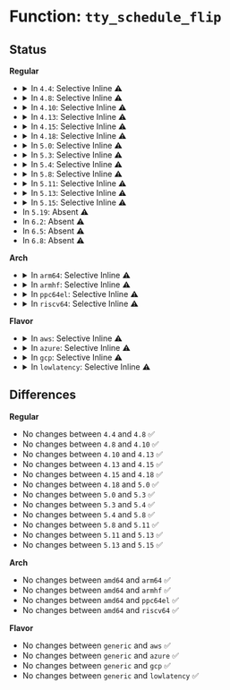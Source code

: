 # Function: <code>tty_schedule_flip</code>

## Status
<b>Regular</b>
<ul>
<li>
<details>
<summary>In <code>4.4</code>: Selective Inline ⚠️</summary>

```c
void tty_schedule_flip(struct tty_port *port);
```

**Collision:** Unique Global

**Inline:** Selective

**Transformation:** False

**Instances:**

```
In drivers/tty/tty_buffer.c (ffffffff814ea5f9)
Location: drivers/tty/tty_buffer.c:398
Inline: True
Inline callers:
  - drivers/tty/tty_buffer.c:tty_flip_buffer_push
Direct callers:
  - drivers/tty/vt/keyboard.c:puts_queue
  - drivers/tty/vt/keyboard.c:fn_send_intr
  - drivers/tty/vt/keyboard.c:k_shift
  - drivers/tty/vt/keyboard.c:handle_diacr
  - drivers/tty/vt/keyboard.c:fn_enter
  - drivers/tty/vt/keyboard.c:fn_enter
  - drivers/tty/vt/keyboard.c:fn_enter
  - drivers/tty/vt/keyboard.c:kbd_event
  - drivers/tty/vt/keyboard.c:kbd_event
  - drivers/tty/vt/keyboard.c:kbd_event
  - drivers/tty/vt/keyboard.c:kbd_event
  - drivers/tty/vt/keyboard.c:kbd_event
  - drivers/tty/vt/keyboard.c:kbd_event
  - drivers/tty/vt/keyboard.c:kbd_event
  - drivers/tty/vt/keyboard.c:kbd_event
  - drivers/tty/vt/keyboard.c:kbd_event
  - drivers/tty/vt/keyboard.c:kbd_event
  - drivers/tty/vt/keyboard.c:kbd_event
  - drivers/tty/vt/keyboard.c:kbd_event
  - drivers/tty/vt/keyboard.c:kbd_event
  - drivers/tty/vt/keyboard.c:kbd_event
  - drivers/tty/vt/keyboard.c:kbd_event
  - drivers/tty/vt/vt.c:respond_string
```
**Symbols:**

```
ffffffff814ea620-ffffffff814ea630: tty_schedule_flip (STB_GLOBAL)
```
</details>
</li>
<li>
<details>
<summary>In <code>4.8</code>: Selective Inline ⚠️</summary>

```c
void tty_schedule_flip(struct tty_port *port);
```

**Collision:** Unique Global

**Inline:** Selective

**Transformation:** False

**Instances:**

```
In drivers/tty/tty_buffer.c (ffffffff8153b5c9)
Location: drivers/tty/tty_buffer.c:373
Inline: True
Inline callers:
  - drivers/tty/tty_buffer.c:tty_flip_buffer_push
Direct callers:
  - drivers/tty/vt/keyboard.c:kbd_event
  - drivers/tty/vt/keyboard.c:kbd_event
  - drivers/tty/vt/keyboard.c:kbd_event
  - drivers/tty/vt/keyboard.c:kbd_event
  - drivers/tty/vt/keyboard.c:kbd_event
  - drivers/tty/vt/keyboard.c:kbd_event
  - drivers/tty/vt/keyboard.c:kbd_event
  - drivers/tty/vt/keyboard.c:kbd_event
  - drivers/tty/vt/keyboard.c:kbd_event
  - drivers/tty/vt/keyboard.c:kbd_event
  - drivers/tty/vt/keyboard.c:kbd_event
  - drivers/tty/vt/keyboard.c:kbd_event
  - drivers/tty/vt/keyboard.c:k_shift
  - drivers/tty/vt/keyboard.c:fn_send_intr
  - drivers/tty/vt/keyboard.c:fn_enter
  - drivers/tty/vt/keyboard.c:fn_enter
  - drivers/tty/vt/keyboard.c:fn_enter
  - drivers/tty/vt/keyboard.c:handle_diacr
  - drivers/tty/vt/keyboard.c:puts_queue
  - drivers/tty/vt/vt.c:respond_string
```
**Symbols:**

```
ffffffff8153b5f0-ffffffff8153b600: tty_schedule_flip (STB_GLOBAL)
```
</details>
</li>
<li>
<details>
<summary>In <code>4.10</code>: Selective Inline ⚠️</summary>

```c
void tty_schedule_flip(struct tty_port *port);
```

**Collision:** Unique Global

**Inline:** Selective

**Transformation:** False

**Instances:**

```
In drivers/tty/tty_buffer.c (ffffffff81567c59)
Location: drivers/tty/tty_buffer.c:373
Inline: True
Inline callers:
  - drivers/tty/tty_buffer.c:tty_flip_buffer_push
Direct callers:
  - drivers/tty/vt/keyboard.c:kbd_event
  - drivers/tty/vt/keyboard.c:kbd_event
  - drivers/tty/vt/keyboard.c:kbd_event
  - drivers/tty/vt/keyboard.c:kbd_event
  - drivers/tty/vt/keyboard.c:kbd_event
  - drivers/tty/vt/keyboard.c:kbd_event
  - drivers/tty/vt/keyboard.c:kbd_event
  - drivers/tty/vt/keyboard.c:kbd_event
  - drivers/tty/vt/keyboard.c:kbd_event
  - drivers/tty/vt/keyboard.c:kbd_event
  - drivers/tty/vt/keyboard.c:kbd_event
  - drivers/tty/vt/keyboard.c:kbd_event
  - drivers/tty/vt/keyboard.c:k_shift
  - drivers/tty/vt/keyboard.c:fn_send_intr
  - drivers/tty/vt/keyboard.c:fn_enter
  - drivers/tty/vt/keyboard.c:fn_enter
  - drivers/tty/vt/keyboard.c:fn_enter
  - drivers/tty/vt/keyboard.c:handle_diacr
  - drivers/tty/vt/keyboard.c:puts_queue
  - drivers/tty/vt/vt.c:respond_string
```
**Symbols:**

```
ffffffff81567c80-ffffffff81567c90: tty_schedule_flip (STB_GLOBAL)
```
</details>
</li>
<li>
<details>
<summary>In <code>4.13</code>: Selective Inline ⚠️</summary>

```c
void tty_schedule_flip(struct tty_port *port);
```

**Collision:** Unique Global

**Inline:** Selective

**Transformation:** False

**Instances:**

```
In drivers/tty/tty_buffer.c (ffffffff8157b209)
Location: drivers/tty/tty_buffer.c:399
Inline: True
Inline callers:
  - drivers/tty/tty_buffer.c:tty_flip_buffer_push
Direct callers:
  - drivers/tty/vt/keyboard.c:kbd_event
  - drivers/tty/vt/keyboard.c:kbd_event
  - drivers/tty/vt/keyboard.c:kbd_event
  - drivers/tty/vt/keyboard.c:kbd_event
  - drivers/tty/vt/keyboard.c:kbd_event
  - drivers/tty/vt/keyboard.c:kbd_event
  - drivers/tty/vt/keyboard.c:kbd_event
  - drivers/tty/vt/keyboard.c:kbd_event
  - drivers/tty/vt/keyboard.c:kbd_event
  - drivers/tty/vt/keyboard.c:kbd_event
  - drivers/tty/vt/keyboard.c:kbd_event
  - drivers/tty/vt/keyboard.c:kbd_event
  - drivers/tty/vt/keyboard.c:k_shift
  - drivers/tty/vt/keyboard.c:fn_send_intr
  - drivers/tty/vt/keyboard.c:fn_send_intr
  - drivers/tty/vt/keyboard.c:fn_enter
  - drivers/tty/vt/keyboard.c:fn_enter
  - drivers/tty/vt/keyboard.c:fn_enter
  - drivers/tty/vt/keyboard.c:handle_diacr
  - drivers/tty/vt/keyboard.c:puts_queue
  - drivers/tty/vt/vt.c:respond_string
```
**Symbols:**

```
ffffffff8157b230-ffffffff8157b240: tty_schedule_flip (STB_GLOBAL)
```
</details>
</li>
<li>
<details>
<summary>In <code>4.15</code>: Selective Inline ⚠️</summary>

```c
void tty_schedule_flip(struct tty_port *port);
```

**Collision:** Unique Global

**Inline:** Selective

**Transformation:** False

**Instances:**

```
In drivers/tty/tty_buffer.c (ffffffff815dfc19)
Location: drivers/tty/tty_buffer.c:400
Inline: True
Inline callers:
  - drivers/tty/tty_buffer.c:tty_flip_buffer_push
Direct callers:
  - drivers/tty/vt/keyboard.c:kbd_event
  - drivers/tty/vt/keyboard.c:kbd_event
  - drivers/tty/vt/keyboard.c:kbd_event
  - drivers/tty/vt/keyboard.c:kbd_event
  - drivers/tty/vt/keyboard.c:kbd_event
  - drivers/tty/vt/keyboard.c:kbd_event
  - drivers/tty/vt/keyboard.c:kbd_event
  - drivers/tty/vt/keyboard.c:kbd_event
  - drivers/tty/vt/keyboard.c:kbd_event
  - drivers/tty/vt/keyboard.c:kbd_event
  - drivers/tty/vt/keyboard.c:kbd_event
  - drivers/tty/vt/keyboard.c:kbd_event
  - drivers/tty/vt/keyboard.c:k_shift
  - drivers/tty/vt/keyboard.c:fn_send_intr
  - drivers/tty/vt/keyboard.c:fn_send_intr
  - drivers/tty/vt/keyboard.c:fn_enter
  - drivers/tty/vt/keyboard.c:fn_enter
  - drivers/tty/vt/keyboard.c:fn_enter
  - drivers/tty/vt/keyboard.c:handle_diacr
  - drivers/tty/vt/keyboard.c:puts_queue
  - drivers/tty/vt/vt.c:respond_string
```
**Symbols:**

```
ffffffff815dfc40-ffffffff815dfc50: tty_schedule_flip (STB_GLOBAL)
```
</details>
</li>
<li>
<details>
<summary>In <code>4.18</code>: Selective Inline ⚠️</summary>

```c
void tty_schedule_flip(struct tty_port *port);
```

**Collision:** Unique Global

**Inline:** Selective

**Transformation:** False

**Instances:**

```
In drivers/tty/tty_buffer.c (ffffffff81618e95)
Location: drivers/tty/tty_buffer.c:400
Inline: True
Inline callers:
  - drivers/tty/tty_buffer.c:tty_flip_buffer_push
Direct callers:
  - drivers/tty/vt/keyboard.c:kbd_event
  - drivers/tty/vt/keyboard.c:kbd_event
  - drivers/tty/vt/keyboard.c:kbd_event
  - drivers/tty/vt/keyboard.c:kbd_event
  - drivers/tty/vt/keyboard.c:kbd_event
  - drivers/tty/vt/keyboard.c:kbd_event
  - drivers/tty/vt/keyboard.c:kbd_event
  - drivers/tty/vt/keyboard.c:kbd_event
  - drivers/tty/vt/keyboard.c:kbd_event
  - drivers/tty/vt/keyboard.c:kbd_event
  - drivers/tty/vt/keyboard.c:kbd_event
  - drivers/tty/vt/keyboard.c:kbd_event
  - drivers/tty/vt/keyboard.c:kbd_event
  - drivers/tty/vt/keyboard.c:k_shift
  - drivers/tty/vt/keyboard.c:fn_send_intr
  - drivers/tty/vt/keyboard.c:fn_send_intr
  - drivers/tty/vt/keyboard.c:fn_enter
  - drivers/tty/vt/keyboard.c:fn_enter
  - drivers/tty/vt/keyboard.c:fn_enter
  - drivers/tty/vt/keyboard.c:handle_diacr
  - drivers/tty/vt/keyboard.c:puts_queue
  - drivers/tty/vt/vt.c:respond_string
```
**Symbols:**

```
ffffffff81618ec0-ffffffff81618ed0: tty_schedule_flip (STB_GLOBAL)
```
</details>
</li>
<li>
<details>
<summary>In <code>5.0</code>: Selective Inline ⚠️</summary>

```c
void tty_schedule_flip(struct tty_port *port);
```

**Collision:** Unique Global

**Inline:** Selective

**Transformation:** False

**Instances:**

```
In drivers/tty/tty_buffer.c (ffffffff816360a5)
Location: drivers/tty/tty_buffer.c:405
Inline: True
Inline callers:
  - drivers/tty/tty_buffer.c:tty_flip_buffer_push
Direct callers:
  - drivers/tty/vt/keyboard.c:kbd_event
  - drivers/tty/vt/keyboard.c:kbd_event
  - drivers/tty/vt/keyboard.c:kbd_event
  - drivers/tty/vt/keyboard.c:kbd_event
  - drivers/tty/vt/keyboard.c:kbd_event
  - drivers/tty/vt/keyboard.c:kbd_event
  - drivers/tty/vt/keyboard.c:kbd_event
  - drivers/tty/vt/keyboard.c:kbd_event
  - drivers/tty/vt/keyboard.c:kbd_event
  - drivers/tty/vt/keyboard.c:kbd_event
  - drivers/tty/vt/keyboard.c:kbd_event
  - drivers/tty/vt/keyboard.c:kbd_event
  - drivers/tty/vt/keyboard.c:kbd_event
  - drivers/tty/vt/keyboard.c:k_shift
  - drivers/tty/vt/keyboard.c:fn_send_intr
  - drivers/tty/vt/keyboard.c:fn_send_intr
  - drivers/tty/vt/keyboard.c:fn_enter
  - drivers/tty/vt/keyboard.c:fn_enter
  - drivers/tty/vt/keyboard.c:fn_enter
  - drivers/tty/vt/keyboard.c:handle_diacr
  - drivers/tty/vt/keyboard.c:puts_queue
  - drivers/tty/vt/vt.c:respond_string
```
**Symbols:**

```
ffffffff816360d0-ffffffff816360e0: tty_schedule_flip (STB_GLOBAL)
```
</details>
</li>
<li>
<details>
<summary>In <code>5.3</code>: Selective Inline ⚠️</summary>

```c
void tty_schedule_flip(struct tty_port *port);
```

**Collision:** Unique Global

**Inline:** Selective

**Transformation:** False

**Instances:**

```
In drivers/tty/tty_buffer.c (ffffffff8166a2e5)
Location: drivers/tty/tty_buffer.c:405
Inline: True
Inline callers:
  - drivers/tty/tty_buffer.c:tty_flip_buffer_push
Direct callers:
  - drivers/tty/vt/keyboard.c:kbd_event
  - drivers/tty/vt/keyboard.c:kbd_keycode
  - drivers/tty/vt/keyboard.c:kbd_keycode
  - drivers/tty/vt/keyboard.c:kbd_keycode
  - drivers/tty/vt/keyboard.c:kbd_keycode
  - drivers/tty/vt/keyboard.c:kbd_keycode
  - drivers/tty/vt/keyboard.c:kbd_keycode
  - drivers/tty/vt/keyboard.c:kbd_keycode
  - drivers/tty/vt/keyboard.c:kbd_keycode
  - drivers/tty/vt/keyboard.c:kbd_keycode
  - drivers/tty/vt/keyboard.c:kbd_keycode
  - drivers/tty/vt/keyboard.c:kbd_keycode
  - drivers/tty/vt/keyboard.c:kbd_keycode
  - drivers/tty/vt/keyboard.c:k_shift
  - drivers/tty/vt/keyboard.c:fn_send_intr
  - drivers/tty/vt/keyboard.c:fn_send_intr
  - drivers/tty/vt/keyboard.c:fn_enter
  - drivers/tty/vt/keyboard.c:fn_enter
  - drivers/tty/vt/keyboard.c:fn_enter
  - drivers/tty/vt/keyboard.c:handle_diacr
  - drivers/tty/vt/keyboard.c:puts_queue
  - drivers/tty/vt/vt.c:respond_string
```
**Symbols:**

```
ffffffff8166a2b0-ffffffff8166a2dd: tty_schedule_flip (STB_GLOBAL)
```
</details>
</li>
<li>
<details>
<summary>In <code>5.4</code>: Selective Inline ⚠️</summary>

```c
void tty_schedule_flip(struct tty_port *port);
```

**Collision:** Unique Global

**Inline:** Selective

**Transformation:** False

**Instances:**

```
In drivers/tty/tty_buffer.c (ffffffff8168c9d5)
Location: drivers/tty/tty_buffer.c:405
Inline: True
Inline callers:
  - drivers/tty/tty_buffer.c:tty_flip_buffer_push
Direct callers:
  - drivers/tty/vt/keyboard.c:kbd_event
  - drivers/tty/vt/keyboard.c:kbd_keycode
  - drivers/tty/vt/keyboard.c:kbd_keycode
  - drivers/tty/vt/keyboard.c:kbd_keycode
  - drivers/tty/vt/keyboard.c:kbd_keycode
  - drivers/tty/vt/keyboard.c:kbd_keycode
  - drivers/tty/vt/keyboard.c:kbd_keycode
  - drivers/tty/vt/keyboard.c:kbd_keycode
  - drivers/tty/vt/keyboard.c:kbd_keycode
  - drivers/tty/vt/keyboard.c:kbd_keycode
  - drivers/tty/vt/keyboard.c:kbd_keycode
  - drivers/tty/vt/keyboard.c:kbd_keycode
  - drivers/tty/vt/keyboard.c:kbd_keycode
  - drivers/tty/vt/keyboard.c:k_shift
  - drivers/tty/vt/keyboard.c:fn_send_intr
  - drivers/tty/vt/keyboard.c:fn_send_intr
  - drivers/tty/vt/keyboard.c:fn_enter
  - drivers/tty/vt/keyboard.c:fn_enter
  - drivers/tty/vt/keyboard.c:fn_enter
  - drivers/tty/vt/keyboard.c:handle_diacr
  - drivers/tty/vt/keyboard.c:puts_queue
  - drivers/tty/vt/vt.c:respond_string
```
**Symbols:**

```
ffffffff8168c9a0-ffffffff8168c9cd: tty_schedule_flip (STB_GLOBAL)
```
</details>
</li>
<li>
<details>
<summary>In <code>5.8</code>: Selective Inline ⚠️</summary>

```c
void tty_schedule_flip(struct tty_port *port);
```

**Collision:** Unique Global

**Inline:** Selective

**Transformation:** False

**Instances:**

```
In drivers/tty/tty_buffer.c (ffffffff8173ef95)
Location: drivers/tty/tty_buffer.c:405
Inline: True
Inline callers:
  - drivers/tty/tty_buffer.c:tty_flip_buffer_push
Direct callers:
  - drivers/tty/vt/keyboard.c:fn_send_intr
  - drivers/tty/vt/keyboard.c:fn_send_intr
  - drivers/tty/vt/keyboard.c:puts_queue
  - drivers/tty/vt/keyboard.c:put_queue
  - drivers/tty/vt/keyboard.c:put_queue
  - drivers/tty/vt/vt.c:respond_string
```
**Symbols:**

```
ffffffff8173ea00-ffffffff8173ea2d: tty_schedule_flip (STB_GLOBAL)
```
</details>
</li>
<li>
<details>
<summary>In <code>5.11</code>: Selective Inline ⚠️</summary>

```c
void tty_schedule_flip(struct tty_port *port);
```

**Collision:** Unique Global

**Inline:** Selective

**Transformation:** False

**Instances:**

```
In drivers/tty/tty_buffer.c (ffffffff8175aec5)
Location: drivers/tty/tty_buffer.c:405
Inline: True
Inline callers:
  - drivers/tty/tty_buffer.c:tty_flip_buffer_push
Direct callers:
  - drivers/tty/vt/keyboard.c:fn_send_intr
  - drivers/tty/vt/keyboard.c:fn_send_intr
  - drivers/tty/vt/keyboard.c:puts_queue
  - drivers/tty/vt/keyboard.c:put_queue
  - drivers/tty/vt/keyboard.c:put_queue
  - drivers/tty/vt/vt.c:do_con_trol
  - drivers/tty/vt/vt.c:mouse_report
```
**Symbols:**

```
ffffffff8175a950-ffffffff8175a97d: tty_schedule_flip (STB_GLOBAL)
```
</details>
</li>
<li>
<details>
<summary>In <code>5.13</code>: Selective Inline ⚠️</summary>

```c
void tty_schedule_flip(struct tty_port *port);
```

**Collision:** Unique Global

**Inline:** Selective

**Transformation:** False

**Instances:**

```
In drivers/tty/tty_buffer.c (ffffffff8173ed65)
Location: drivers/tty/tty_buffer.c:405
Inline: True
Inline callers:
  - drivers/tty/tty_buffer.c:tty_flip_buffer_push
Direct callers:
  - drivers/tty/vt/keyboard.c:fn_send_intr
  - drivers/tty/vt/keyboard.c:fn_send_intr
  - drivers/tty/vt/keyboard.c:puts_queue
  - drivers/tty/vt/keyboard.c:put_queue
  - drivers/tty/vt/keyboard.c:put_queue
  - drivers/tty/vt/vt.c:do_con_trol
  - drivers/tty/vt/vt.c:mouse_report
```
**Symbols:**

```
ffffffff8173e7f0-ffffffff8173e81d: tty_schedule_flip (STB_GLOBAL)
```
</details>
</li>
<li>
<details>
<summary>In <code>5.15</code>: Selective Inline ⚠️</summary>

```c
void tty_schedule_flip(struct tty_port *port);
```

**Collision:** Unique Global

**Inline:** Selective

**Transformation:** False

**Instances:**

```
In drivers/tty/tty_buffer.c (ffffffff817bf4f5)
Location: drivers/tty/tty_buffer.c:413
Inline: True
Inline callers:
  - drivers/tty/tty_buffer.c:tty_flip_buffer_push
Direct callers:
  - drivers/tty/vt/keyboard.c:fn_send_intr
  - drivers/tty/vt/keyboard.c:fn_send_intr
  - drivers/tty/vt/keyboard.c:puts_queue
  - drivers/tty/vt/keyboard.c:put_queue
  - drivers/tty/vt/keyboard.c:put_queue
  - drivers/tty/vt/vt.c:do_con_trol
  - drivers/tty/vt/vt.c:mouse_report
```
**Symbols:**

```
ffffffff817bef70-ffffffff817bef9d: tty_schedule_flip (STB_GLOBAL)
```
</details>
</li>
<li>
In <code>5.19</code>: Absent ⚠️
</li>
<li>
In <code>6.2</code>: Absent ⚠️
</li>
<li>
In <code>6.5</code>: Absent ⚠️
</li>
<li>
In <code>6.8</code>: Absent ⚠️
</li>
</ul>
<b>Arch</b>
<ul>
<li>
<details>
<summary>In <code>arm64</code>: Selective Inline ⚠️</summary>

```c
void tty_schedule_flip(struct tty_port *port);
```

**Collision:** Unique Global

**Inline:** Selective

**Transformation:** False

**Instances:**

```
In drivers/tty/tty_buffer.c (ffff80001085d060)
Location: drivers/tty/tty_buffer.c:405
Inline: True
Inline callers:
  - drivers/tty/tty_buffer.c:tty_flip_buffer_push
Direct callers:
  - drivers/tty/vt/keyboard.c:k_shift
  - drivers/tty/vt/keyboard.c:fn_send_intr
  - drivers/tty/vt/keyboard.c:fn_send_intr
  - drivers/tty/vt/keyboard.c:fn_enter
  - drivers/tty/vt/keyboard.c:fn_enter
  - drivers/tty/vt/keyboard.c:fn_enter
  - drivers/tty/vt/keyboard.c:fn_enter
  - drivers/tty/vt/keyboard.c:handle_diacr
  - drivers/tty/vt/keyboard.c:puts_queue
  - drivers/tty/vt/vt.c:respond_string
```
**Symbols:**

```
ffff80001085d090-ffff80001085d0b8: tty_schedule_flip (STB_GLOBAL)
```
</details>
</li>
<li>
<details>
<summary>In <code>armhf</code>: Selective Inline ⚠️</summary>

```c
void tty_schedule_flip(struct tty_port *port);
```

**Collision:** Unique Global

**Inline:** Selective

**Transformation:** False

**Instances:**

```
In drivers/tty/tty_buffer.c (c0964ed0)
Location: drivers/tty/tty_buffer.c:405
Inline: True
Inline callers:
  - drivers/tty/tty_buffer.c:tty_flip_buffer_push
Direct callers:
  - drivers/tty/vt/keyboard.c:kbd_event
  - drivers/tty/vt/keyboard.c:kbd_keycode
  - drivers/tty/vt/keyboard.c:kbd_keycode
  - drivers/tty/vt/keyboard.c:kbd_keycode
  - drivers/tty/vt/keyboard.c:kbd_keycode
  - drivers/tty/vt/keyboard.c:kbd_keycode
  - drivers/tty/vt/keyboard.c:kbd_keycode
  - drivers/tty/vt/keyboard.c:kbd_keycode
  - drivers/tty/vt/keyboard.c:kbd_keycode
  - drivers/tty/vt/keyboard.c:kbd_keycode
  - drivers/tty/vt/keyboard.c:kbd_keycode
  - drivers/tty/vt/keyboard.c:kbd_keycode
  - drivers/tty/vt/keyboard.c:kbd_keycode
  - drivers/tty/vt/keyboard.c:k_shift
  - drivers/tty/vt/keyboard.c:fn_send_intr
  - drivers/tty/vt/keyboard.c:fn_enter
  - drivers/tty/vt/keyboard.c:fn_enter
  - drivers/tty/vt/keyboard.c:fn_enter
  - drivers/tty/vt/keyboard.c:handle_diacr
  - drivers/tty/vt/keyboard.c:puts_queue
  - drivers/tty/vt/vt.c:respond_string
```
**Symbols:**

```
c0964efc-c0964f1c: tty_schedule_flip (STB_GLOBAL)
```
</details>
</li>
<li>
<details>
<summary>In <code>ppc64el</code>: Selective Inline ⚠️</summary>

```c
void tty_schedule_flip(struct tty_port *port);
```

**Collision:** Unique Global

**Inline:** Selective

**Transformation:** False

**Instances:**

```
In drivers/tty/tty_buffer.c (c0000000008fc20c)
Location: drivers/tty/tty_buffer.c:405
Inline: True
Inline callers:
  - drivers/tty/tty_buffer.c:tty_flip_buffer_push
Direct callers:
  - drivers/tty/vt/keyboard.c:kbd_event
  - drivers/tty/vt/keyboard.c:kbd_keycode
  - drivers/tty/vt/keyboard.c:kbd_keycode
  - drivers/tty/vt/keyboard.c:kbd_keycode
  - drivers/tty/vt/keyboard.c:kbd_keycode
  - drivers/tty/vt/keyboard.c:kbd_keycode
  - drivers/tty/vt/keyboard.c:kbd_keycode
  - drivers/tty/vt/keyboard.c:kbd_keycode
  - drivers/tty/vt/keyboard.c:kbd_keycode
  - drivers/tty/vt/keyboard.c:kbd_keycode
  - drivers/tty/vt/keyboard.c:kbd_keycode
  - drivers/tty/vt/keyboard.c:kbd_keycode
  - drivers/tty/vt/keyboard.c:kbd_keycode
  - drivers/tty/vt/keyboard.c:k_shift
  - drivers/tty/vt/keyboard.c:fn_send_intr
  - drivers/tty/vt/keyboard.c:fn_send_intr
  - drivers/tty/vt/keyboard.c:fn_enter
  - drivers/tty/vt/keyboard.c:fn_enter
  - drivers/tty/vt/keyboard.c:fn_enter
  - drivers/tty/vt/keyboard.c:fn_enter
  - drivers/tty/vt/keyboard.c:handle_diacr
  - drivers/tty/vt/keyboard.c:puts_queue
  - drivers/tty/vt/vt.c:respond_string
```
**Symbols:**

```
c0000000008fc190-c0000000008fc1e8: tty_schedule_flip (STB_GLOBAL)
```
</details>
</li>
<li>
<details>
<summary>In <code>riscv64</code>: Selective Inline ⚠️</summary>

```c
void tty_schedule_flip(struct tty_port *port);
```

**Collision:** Unique Global

**Inline:** Selective

**Transformation:** False

**Instances:**

```
In drivers/tty/tty_buffer.c (ffffffe000535fe2)
Location: drivers/tty/tty_buffer.c:405
Inline: True
Inline callers:
  - drivers/tty/tty_buffer.c:tty_flip_buffer_push
Direct callers:
  - drivers/tty/vt/keyboard.c:k_shift
  - drivers/tty/vt/keyboard.c:fn_send_intr
  - drivers/tty/vt/keyboard.c:fn_send_intr
  - drivers/tty/vt/keyboard.c:fn_enter
  - drivers/tty/vt/keyboard.c:fn_enter
  - drivers/tty/vt/keyboard.c:fn_enter
  - drivers/tty/vt/keyboard.c:fn_enter
  - drivers/tty/vt/keyboard.c:handle_diacr
  - drivers/tty/vt/keyboard.c:puts_queue
  - drivers/tty/vt/vt.c:respond_string
```
**Symbols:**

```
ffffffe00053600c-ffffffe000536034: tty_schedule_flip (STB_GLOBAL)
```
</details>
</li>
</ul>
<b>Flavor</b>
<ul>
<li>
<details>
<summary>In <code>aws</code>: Selective Inline ⚠️</summary>

```c
void tty_schedule_flip(struct tty_port *port);
```

**Collision:** Unique Global

**Inline:** Selective

**Transformation:** False

**Instances:**

```
In drivers/tty/tty_buffer.c (ffffffff81652455)
Location: drivers/tty/tty_buffer.c:405
Inline: True
Inline callers:
  - drivers/tty/tty_buffer.c:tty_flip_buffer_push
Direct callers:
  - drivers/tty/vt/keyboard.c:kbd_event
  - drivers/tty/vt/keyboard.c:kbd_keycode
  - drivers/tty/vt/keyboard.c:kbd_keycode
  - drivers/tty/vt/keyboard.c:kbd_keycode
  - drivers/tty/vt/keyboard.c:kbd_keycode
  - drivers/tty/vt/keyboard.c:kbd_keycode
  - drivers/tty/vt/keyboard.c:kbd_keycode
  - drivers/tty/vt/keyboard.c:kbd_keycode
  - drivers/tty/vt/keyboard.c:kbd_keycode
  - drivers/tty/vt/keyboard.c:kbd_keycode
  - drivers/tty/vt/keyboard.c:kbd_keycode
  - drivers/tty/vt/keyboard.c:kbd_keycode
  - drivers/tty/vt/keyboard.c:kbd_keycode
  - drivers/tty/vt/keyboard.c:k_shift
  - drivers/tty/vt/keyboard.c:fn_send_intr
  - drivers/tty/vt/keyboard.c:fn_send_intr
  - drivers/tty/vt/keyboard.c:fn_enter
  - drivers/tty/vt/keyboard.c:fn_enter
  - drivers/tty/vt/keyboard.c:fn_enter
  - drivers/tty/vt/keyboard.c:handle_diacr
  - drivers/tty/vt/keyboard.c:puts_queue
  - drivers/tty/vt/vt.c:respond_string
```
**Symbols:**

```
ffffffff81652420-ffffffff8165244d: tty_schedule_flip (STB_GLOBAL)
```
</details>
</li>
<li>
<details>
<summary>In <code>azure</code>: Selective Inline ⚠️</summary>

```c
void tty_schedule_flip(struct tty_port *port);
```

**Collision:** Unique Global

**Inline:** Selective

**Transformation:** False

**Instances:**

```
In drivers/tty/tty_buffer.c (ffffffff81632895)
Location: drivers/tty/tty_buffer.c:405
Inline: True
Inline callers:
  - drivers/tty/tty_buffer.c:tty_flip_buffer_push
Direct callers:
  - drivers/tty/vt/keyboard.c:kbd_event
  - drivers/tty/vt/keyboard.c:kbd_keycode
  - drivers/tty/vt/keyboard.c:kbd_keycode
  - drivers/tty/vt/keyboard.c:kbd_keycode
  - drivers/tty/vt/keyboard.c:kbd_keycode
  - drivers/tty/vt/keyboard.c:kbd_keycode
  - drivers/tty/vt/keyboard.c:kbd_keycode
  - drivers/tty/vt/keyboard.c:kbd_keycode
  - drivers/tty/vt/keyboard.c:kbd_keycode
  - drivers/tty/vt/keyboard.c:kbd_keycode
  - drivers/tty/vt/keyboard.c:kbd_keycode
  - drivers/tty/vt/keyboard.c:kbd_keycode
  - drivers/tty/vt/keyboard.c:kbd_keycode
  - drivers/tty/vt/keyboard.c:k_shift
  - drivers/tty/vt/keyboard.c:fn_send_intr
  - drivers/tty/vt/keyboard.c:fn_send_intr
  - drivers/tty/vt/keyboard.c:fn_enter
  - drivers/tty/vt/keyboard.c:fn_enter
  - drivers/tty/vt/keyboard.c:fn_enter
  - drivers/tty/vt/keyboard.c:handle_diacr
  - drivers/tty/vt/keyboard.c:puts_queue
  - drivers/tty/vt/vt.c:respond_string
```
**Symbols:**

```
ffffffff81632860-ffffffff8163288d: tty_schedule_flip (STB_GLOBAL)
```
</details>
</li>
<li>
<details>
<summary>In <code>gcp</code>: Selective Inline ⚠️</summary>

```c
void tty_schedule_flip(struct tty_port *port);
```

**Collision:** Unique Global

**Inline:** Selective

**Transformation:** False

**Instances:**

```
In drivers/tty/tty_buffer.c (ffffffff81680815)
Location: drivers/tty/tty_buffer.c:405
Inline: True
Inline callers:
  - drivers/tty/tty_buffer.c:tty_flip_buffer_push
Direct callers:
  - drivers/tty/vt/keyboard.c:kbd_event
  - drivers/tty/vt/keyboard.c:kbd_keycode
  - drivers/tty/vt/keyboard.c:kbd_keycode
  - drivers/tty/vt/keyboard.c:kbd_keycode
  - drivers/tty/vt/keyboard.c:kbd_keycode
  - drivers/tty/vt/keyboard.c:kbd_keycode
  - drivers/tty/vt/keyboard.c:kbd_keycode
  - drivers/tty/vt/keyboard.c:kbd_keycode
  - drivers/tty/vt/keyboard.c:kbd_keycode
  - drivers/tty/vt/keyboard.c:kbd_keycode
  - drivers/tty/vt/keyboard.c:kbd_keycode
  - drivers/tty/vt/keyboard.c:kbd_keycode
  - drivers/tty/vt/keyboard.c:kbd_keycode
  - drivers/tty/vt/keyboard.c:k_shift
  - drivers/tty/vt/keyboard.c:fn_send_intr
  - drivers/tty/vt/keyboard.c:fn_send_intr
  - drivers/tty/vt/keyboard.c:fn_enter
  - drivers/tty/vt/keyboard.c:fn_enter
  - drivers/tty/vt/keyboard.c:fn_enter
  - drivers/tty/vt/keyboard.c:handle_diacr
  - drivers/tty/vt/keyboard.c:puts_queue
  - drivers/tty/vt/vt.c:respond_string
```
**Symbols:**

```
ffffffff816807e0-ffffffff8168080d: tty_schedule_flip (STB_GLOBAL)
```
</details>
</li>
<li>
<details>
<summary>In <code>lowlatency</code>: Selective Inline ⚠️</summary>

```c
void tty_schedule_flip(struct tty_port *port);
```

**Collision:** Unique Global

**Inline:** Selective

**Transformation:** False

**Instances:**

```
In drivers/tty/tty_buffer.c (ffffffff8169ae65)
Location: drivers/tty/tty_buffer.c:405
Inline: True
Inline callers:
  - drivers/tty/tty_buffer.c:tty_flip_buffer_push
Direct callers:
  - drivers/tty/vt/keyboard.c:kbd_event
  - drivers/tty/vt/keyboard.c:kbd_keycode
  - drivers/tty/vt/keyboard.c:kbd_keycode
  - drivers/tty/vt/keyboard.c:kbd_keycode
  - drivers/tty/vt/keyboard.c:kbd_keycode
  - drivers/tty/vt/keyboard.c:kbd_keycode
  - drivers/tty/vt/keyboard.c:kbd_keycode
  - drivers/tty/vt/keyboard.c:kbd_keycode
  - drivers/tty/vt/keyboard.c:kbd_keycode
  - drivers/tty/vt/keyboard.c:kbd_keycode
  - drivers/tty/vt/keyboard.c:kbd_keycode
  - drivers/tty/vt/keyboard.c:kbd_keycode
  - drivers/tty/vt/keyboard.c:kbd_keycode
  - drivers/tty/vt/keyboard.c:k_shift
  - drivers/tty/vt/keyboard.c:fn_send_intr
  - drivers/tty/vt/keyboard.c:fn_send_intr
  - drivers/tty/vt/keyboard.c:fn_enter
  - drivers/tty/vt/keyboard.c:fn_enter
  - drivers/tty/vt/keyboard.c:fn_enter
  - drivers/tty/vt/keyboard.c:handle_diacr
  - drivers/tty/vt/keyboard.c:puts_queue
  - drivers/tty/vt/vt.c:respond_string
```
**Symbols:**

```
ffffffff8169ae30-ffffffff8169ae5d: tty_schedule_flip (STB_GLOBAL)
```
</details>
</li>
</ul>

## Differences
<b>Regular</b>
<ul>
<li>
No changes between <code>4.4</code> and <code>4.8</code> ✅
</li>
<li>
No changes between <code>4.8</code> and <code>4.10</code> ✅
</li>
<li>
No changes between <code>4.10</code> and <code>4.13</code> ✅
</li>
<li>
No changes between <code>4.13</code> and <code>4.15</code> ✅
</li>
<li>
No changes between <code>4.15</code> and <code>4.18</code> ✅
</li>
<li>
No changes between <code>4.18</code> and <code>5.0</code> ✅
</li>
<li>
No changes between <code>5.0</code> and <code>5.3</code> ✅
</li>
<li>
No changes between <code>5.3</code> and <code>5.4</code> ✅
</li>
<li>
No changes between <code>5.4</code> and <code>5.8</code> ✅
</li>
<li>
No changes between <code>5.8</code> and <code>5.11</code> ✅
</li>
<li>
No changes between <code>5.11</code> and <code>5.13</code> ✅
</li>
<li>
No changes between <code>5.13</code> and <code>5.15</code> ✅
</li>
</ul>
<b>Arch</b>
<ul>
<li>
No changes between <code>amd64</code> and <code>arm64</code> ✅
</li>
<li>
No changes between <code>amd64</code> and <code>armhf</code> ✅
</li>
<li>
No changes between <code>amd64</code> and <code>ppc64el</code> ✅
</li>
<li>
No changes between <code>amd64</code> and <code>riscv64</code> ✅
</li>
</ul>
<b>Flavor</b>
<ul>
<li>
No changes between <code>generic</code> and <code>aws</code> ✅
</li>
<li>
No changes between <code>generic</code> and <code>azure</code> ✅
</li>
<li>
No changes between <code>generic</code> and <code>gcp</code> ✅
</li>
<li>
No changes between <code>generic</code> and <code>lowlatency</code> ✅
</li>
</ul>
